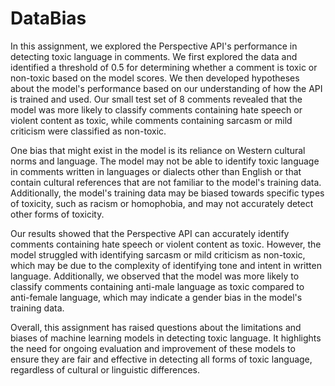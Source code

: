 # DataBias
In this assignment, we explored the Perspective API's performance in detecting toxic language in comments. We first explored the data and identified a threshold of 0.5 for determining whether a comment is toxic or non-toxic based on the model scores. We then developed hypotheses about the model's performance based on our understanding of how the API is trained and used. Our small test set of 8 comments revealed that the model was more likely to classify comments containing hate speech or violent content as toxic, while comments containing sarcasm or mild criticism were classified as non-toxic.

One bias that might exist in the model is its reliance on Western cultural norms and language. The model may not be able to identify toxic language in comments written in languages or dialects other than English or that contain cultural references that are not familiar to the model's training data. Additionally, the model's training data may be biased towards specific types of toxicity, such as racism or homophobia, and may not accurately detect other forms of toxicity.

Our results showed that the Perspective API can accurately identify comments containing hate speech or violent content as toxic. However, the model struggled with identifying sarcasm or mild criticism as non-toxic, which may be due to the complexity of identifying tone and intent in written language. Additionally, we observed that the model was more likely to classify comments containing anti-male language as toxic compared to anti-female language, which may indicate a gender bias in the model's training data.

Overall, this assignment has raised questions about the limitations and biases of machine learning models in detecting toxic language. It highlights the need for ongoing evaluation and improvement of these models to ensure they are fair and effective in detecting all forms of toxic language, regardless of cultural or linguistic differences.
